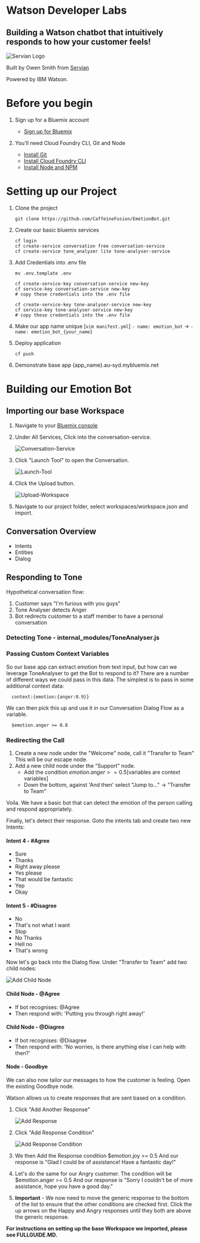# Watson Developer Labs
## Building a Watson chatbot that intuitively responds to how your customer feels!

![Servian Logo](/screenshots/servian_logo.png)

Built by Owen Smith from [Servian](servian.ai)

Powered by IBM Watson.


# Before you begin
1. Sign up for a Bluemix account
      - [Sign up for Bluemix](https://console.ng.bluemix.net/registration/?target=/catalog/%3fcategory=watson)

2. You'll need Cloud Foundry CLI, Git and Node
      - [Install Git](https://git-scm.com/book/en/v1/Getting-Started-Installing-Git)
      - [Install Cloud Foundry CLI](https://github.com/cloudfoundry/cli#downloads)
      - [Install Node and NPM](https://nodejs.org/#download)

# Setting up our Project
1. Clone the project

      `git clone https://github.com/CaffeineFusion/EmotionBot.git`

2. Create our basic bluemix services
      ```
      cf login
      cf create-service conversation free conversation-service
      cf create-service tone_analyzer lite tone-analyser-service
      ```

3. Add Credentials into .env file
      ```
      mv .env.template .env

      cf create-service-key conversation-service new-key
      cf service-key conversation-service new-key
      # copy these credentials into the .env file

      cf create-service-key tone-analyser-service new-key
      cf service-key tone-analyser-service new-key
      # copy these credentials into the .env file
      ```

4. Make our app name unique [`vim manifest.yml`]
      `- name: emotion_bot` -> `- name: emotion_bot_{your_name}`

5. Deploy application
      ```
      cf push
      ```

6. Demonstrate base app {app_name}.au-syd.mybluemix.net


# Building our Emotion Bot
## Importing our base Workspace
1. Navigate to your [Bluemix console](https://console.au-syd.bluemix.net/dashboard/services)
2. Under All Services, Click into the conversation-service.

      ![Conversation-Service](/screenshots/Conversation-Service.png)

3. Click "Launch Tool" to open the Conversation.

      ![Launch-Tool](/screenshots/Launch-Tool.png)

4. Click the Upload button.

      ![Upload-Workspace](/screenshots/Upload-Workspace.png)

5. Navigate to our project folder, select workspaces/workspace.json and import.

## Conversation Overview
- Intents
- Entities
- Dialog

## Responding to Tone
Hypothetical conversation flow:
1. Customer says "I'm furious with you guys"
2. Tone Analyser detects Anger
3. Bot redirects customer to a staff member to have a personal conversation

### Detecting Tone - internal_modules/ToneAnalyser.js

### Passing Custom Context Variables
So our base app can extract emotion from text input, but how can we leverage ToneAnalyser to get the Bot to respond to it? There are a number of different ways we could pass in this data. The simplest is to pass in some additional context data:

      context:{emotion:{anger:0.9}}

We can then pick this up and use it in our Conversation Dialog Flow as a variable.

      $emotion.anger >= 0.8


### Redirecting the Call
1. Create a new node under the "Welcome" node, call it "Transfer to Team"
This will be our escape node.
2. Add a new child node under the "Support" node.
    - Add the condition $emotion.anger >= 0.5 [$variables are context variables]
    - Down the bottom, against 'And then' select "Jump to..." -> "Transfer to Team"

Voila. We have a basic bot that can detect the emotion of the person calling and respond appropriately.

Finally, let's detect their response.
Goto the intents tab and create two new Intents:

#### Intent 4 - #Agree
- Sure
- Thanks
- Right away please
- Yes please
- That would be fantastic
- Yep
- Okay

#### Intent 5 - #Disagree
- No
- That's not what I want
- Stop
- No Thanks
- Hell no
- That's wrong


Now let's go back into the Dialog flow. Under "Transfer to Team" add two child nodes:

![Add Child Node](/screenshots/Add-Child-Node.png)

#### Child Node - \@Agree
- If bot recognises: \@Agree
- Then respond with: 'Putting you through right away!'

#### Child Node - \@Diagree
- If bot recognises: \@Disagree
- Then respond with: 'No worries, is there anything else I can help with then?'


#### Node - Goodbye
We can also now tailor our messages to how the customer is feeling. Open the existing Goodbye node.

Watson allows us to create responses that are sent based on a condition.
1. Click "Add Another Response"

      ![Add Response](/screenshots/Add-Another-Response.png)

2. Click "Add Response Condition"

      ![Add Response Condition](/screenshots/Response-Condition.png)

3. We then Add the Response condition $emotion.joy >= 0.5
And our response is "Glad I could be of assistance! Have a fantastic day!"

4. Let's do the same for our Angry customer.
The condition will be $emotion.anger >= 0.5
And our response is "Sorry I couldn't be of more assistance, hope you have a good day."

5. **Important** - We now need to move the generic response to the bottom of the list to ensure that the other conditions are checked first. Click the up arrows on the Happy and Angry responses until they both are above the generic response.



**For instructions on setting up the base Workspace we imported, please see FULLGUIDE.MD.**
